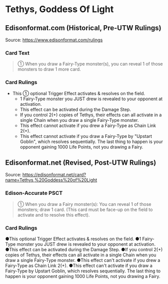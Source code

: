 # Tethys, Goddess Of Light

## Edisonformat.com (Historical, Pre-UTW Rulings)

Source: https://www.edisonformat.com/rulings

### Card Text

> ① When you draw a Fairy-Type monster(s), you can reveal 1 of those monsters to draw 1 more card.

### Card Rulings

*   This ① optional Trigger Effect activates & resolves on the field.
    *   1 Fairy-Type monster you JUST drew is revealed to your opponent at activation.
    *   This effect can be activated during the Damage Step.
    *   If you control 2(+) copies of Tethys, their effects can all activate in a single Chain when you draw a single Fairy-Type monster.
    *   This effect cannot activate if you drew a Fairy-Type as Chain Link 2(+).
    *   This effect cannot activate if you draw a Fairy-Type by "Upstart Goblin", which resolves sequentially. The last thing to happen is your opponent gaining 1000 Life Points, not you drawing a Fairy.

## Edisonformat.net (Revised, Post-UTW Rulings)

Source: https://edisonformat.net/card?name=Tethys,%20Goddess%20of%20Light

### Edison-Accurate PSCT

> ① When you draw a Fairy monster(s): You can reveal 1 of those monsters; draw 1 card. (This card must be face-up on the field to activate and to resolve this effect).

### Card Rulings

●This optional Trigger Effect activates & resolves on the field.
●1 Fairy-Type monster you JUST drew is revealed to your opponent at activation.
●This effect can be activated during the Damage Step.
●If you control 2(+) copies of Tethys, their effects can all activate in a single Chain when you draw a single Fairy-Type monster.
●This effect can't activate if you drew a Fairy-Type as Chain Link 2(+).
●This effect can't activate if you draw a Fairy-Type by Upstart Goblin, which resolves sequentially. The last thing to happen is your opponent gaining 1000 Life Points, not you drawing a Fairy.
            
